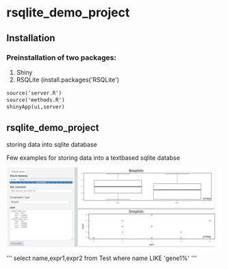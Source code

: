 # rsqlite_demo_project

## Installation

### Preinstallation of two packages:
1. Shiny
2. RSQLite (install.packages('RSQLite')

```source('ui.R')
source('server.R')
source('methods.R')
shinyApp(ui,server)
```

## rsqlite_demo_project
storing data into sqlite database

Few examples for storing data into a textbased sqlite databse

![alt text](https://github.com/nthomasCUBE/rsqlite_demo_project/blob/master/Figure1v5.png)

'''
select name,expr1,expr2 from Test where name LIKE 'gene1%'
'''

